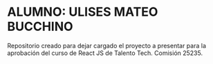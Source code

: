 # ALUMNO: ULISES MATEO BUCCHINO
Repositorio creado para dejar cargado el proyecto a presentar para la aprobación del curso de React JS de Talento Tech. Comisión 25235.
